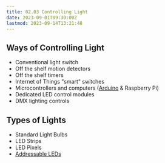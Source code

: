 ```yaml
---
title: 02.03 Controlling Light
date: 2023-09-01T09:30:00Z
lastmod: 2023-09-14T13:21:48
---
```


## Ways of Controlling Light

- Conventional light switch
- Off the shelf motion detectors
- Off the shelf timers
- Internet of Things "smart" switches
- Microcontrollers and computers ([Arduino](../../../../arduino/arduino-introduction.md) & Raspberry Pi)
- Dedicated LED control modules
- DMX lighting controls

## Types of Lights

- Standard Light Bulbs
- LED Strips
- LED Pixels
- [Addressable LEDs](../../.././../electronics/addressable-leds.md)

